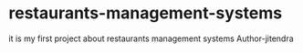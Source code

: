 # restaurants-management-systems
it is my first project about restaurants management systems 
Author-jitendra
